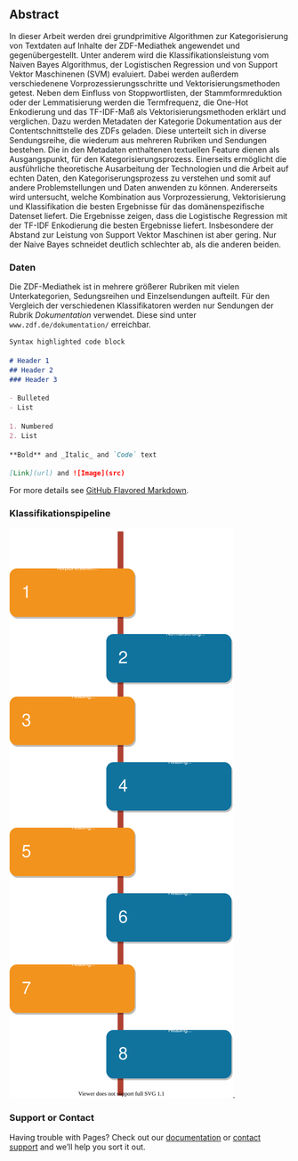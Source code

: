 ## Abstract

In dieser Arbeit werden drei grundprimitive Algorithmen zur Kategorisierung von Textdaten auf Inhalte der ZDF-Mediathek angewendet und gegenübergestellt. Unter anderem wird die Klassifikationsleistung vom Naiven Bayes Algorithmus, der Logistischen Regression und von Support Vektor Maschinenen (SVM) evaluiert. Dabei werden außerdem verschiedenene Vorprozessierungsschritte und Vektorisierungsmethoden getest. Neben dem Einfluss von Stoppwortlisten, der Stammformreduktion oder der Lemmatisierung werden die Termfrequenz, die One-Hot Enkodierung und das TF-IDF-Maß als Vektorisierungsmethoden erklärt und verglichen. Dazu werden Metadaten der Kategorie Dokumentation aus der Contentschnittstelle des ZDFs geladen. Diese unterteilt sich in diverse Sendungsreihe, die wiederum aus mehreren Rubriken und Sendungen bestehen. Die in den Metadaten enthaltenen textuellen Feature dienen als Ausgangspunkt, für den Kategorisierungsprozess.
Einerseits ermöglicht die ausführliche theoretische Ausarbeitung der Technologien und die Arbeit auf echten Daten, den Kategoriserungsprozess zu verstehen und somit auf andere Problemstellungen und Daten anwenden zu können. Andererseits wird untersucht, welche Kombination aus Vorprozessierung, Vektorisierung und Klassifikation die besten Ergebnisse für das domänenspezifische Datenset liefert.
Die Ergebnisse zeigen, dass die Logistische Regression mit der TF-IDF Enkodierung die besten Ergebnisse liefert. Insbesondere der Abstand zur Leistung von Support Vektor Maschinen ist aber gering. Nur der Naive Bayes schneidet deutlich schlechter ab, als die anderen beiden.

### Daten

Die ZDF-Mediathek ist in mehrere größerer Rubriken mit vielen Unterkategorien, Sedungsreihen und Einzelsendungen aufteilt. Für den Vergleich der verschiedenen Klassifikatoren werden nur Sendungen der Rubrik _Dokumentation_ verwendet. Diese sind unter ```www.zdf.de/dokumentation/``` erreichbar.

```markdown
Syntax highlighted code block

# Header 1
## Header 2
### Header 3

- Bulleted
- List

1. Numbered
2. List

**Bold** and _Italic_ and `Code` text

[Link](url) and ![Image](src)
```

For more details see [GitHub Flavored Markdown](https://guides.github.com/features/mastering-markdown/).

### Klassifikationspipeline

![Diagramm](Diagram.svg "Diagram").

### Support or Contact

Having trouble with Pages? Check out our [documentation](https://docs.github.com/categories/github-pages-basics/) or [contact support](https://github.com/contact) and we’ll help you sort it out.

